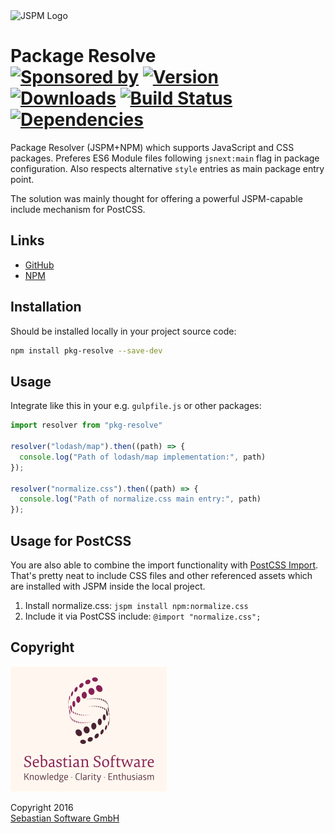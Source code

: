 <img src="assets/jspm.png" alt="JSPM Logo" width="200" height="200"/>

# Package Resolve <br/>[![Sponsored by][sponsor-img]][sponsor] [![Version][npm-version-img]][npm] [![Downloads][npm-downloads-img]][npm] [![Build Status][ci-img]][ci] [![Dependencies][deps-img]][deps]

Package Resolver (JSPM+NPM) which supports JavaScript and CSS packages. Preferes ES6 Module files following `jsnext:main` flag in package configuration. Also respects alternative `style` entries as main package entry point.

The solution was mainly thought for offering a powerful JSPM-capable include mechanism for PostCSS.

[sponsor-img]: https://img.shields.io/badge/Sponsored%20by-Sebastian%20Software-692446.svg
[sponsor]: https://www.sebastian-software.de
[ci-img]:  https://travis-ci.org/sebastian-software/pkg-resolve.svg
[ci]:      https://travis-ci.org/sebastian-software/pkg-resolve
[deps-img]: https://david-dm.org/sebastian-software/pkg-resolve.svg
[deps]: https://david-dm.org/sebastian-software/pkg-resolve
[npm]: https://www.npmjs.com/package/pkg-resolve
[npm-downloads-img]: https://img.shields.io/npm/dm/pkg-resolve.svg
[npm-version-img]: https://img.shields.io/npm/v/pkg-resolve.svg


## Links

- [GitHub](https://github.com/sebastian-software/pkg-resolve)
- [NPM](https://www.npmjs.com/package/pkg-resolve)


## Installation

Should be installed locally in your project source code:

```bash
npm install pkg-resolve --save-dev
```

## Usage

Integrate like this in your e.g. `gulpfile.js` or other packages:

```js
import resolver from "pkg-resolve"

resolver("lodash/map").then((path) => {
  console.log("Path of lodash/map implementation:", path)
});

resolver("normalize.css").then((path) => {
  console.log("Path of normalize.css main entry:", path)
});
```

## Usage for PostCSS

You are also able to combine the import functionality with [PostCSS Import](https://github.com/postcss/postcss-import). That's pretty neat to include CSS files and other referenced assets which are installed with JSPM inside the local project.

1. Install normalize.css: `jspm install npm:normalize.css`
2. Include it via PostCSS include: `@import "normalize.css";`


## Copyright

<img src="assets/sebastiansoftware.png" alt="Sebastian Software GmbH Logo" width="250" height="200"/>

Copyright 2016<br/>[Sebastian Software GmbH](http://www.sebastian-software.de)

